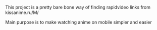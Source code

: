 This project is a pretty bare bone way of finding rapidvideo links from kissanime.ru/M/

Main purpose is to make watching anime on mobile simpler and easier

